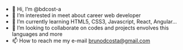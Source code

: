 - 👋 Hi, I’m @bdcost-a
- 👀 I’m interested in meet about career web developer 
- 🌱 I’m currently learning HTML5, CSS3, Javascript, React, Angular...
- 💞️ I’m looking to collaborate on codes and projects envolves this languages and more
- 📫 How to reach me my e-mail brunodcosta@gmail.com

<!---
bdcost-a/bdcost-a is a ✨ special ✨ repository because its `README.md` (this file) appears on your GitHub profile.
You can click the Preview link to take a look at your changes.
--->
